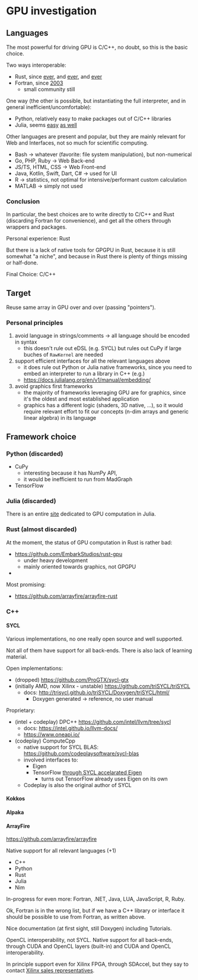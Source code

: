 # GPU investigation

## Languages

The most powerful for driving GPU is C/C++, no doubt, so this is the basic
choice.

Two ways interoperable:

- Rust, since [ever](https://doc.rust-lang.org/nomicon/ffi.html), and
  [ever](https://docs.rust-embedded.org/book/interoperability/index.html),
  and [ever](https://cxx.rs/)
- Fortran, since
  [2003](https://www.ibm.com/docs/en/xl-fortran-aix/15.1.2?topic=reference-language-interoperability-features#interoperability)
  - small community still

One way (the other is possible, but instantiating the full interpreter, and in
general inefficient/uncomfortable):

- Python, relatively easy to make packages out of C/C++ libraries
- Julia, seems [easy](https://github.com/JuliaInterop/Cxx.jl) [as
  well](https://docs.julialang.org/en/v1/manual/calling-c-and-fortran-code/#Calling-C-and-Fortran-Code)

Other languages are present and popular, but they are mainly relevant for Web
and Interfaces, not so much for scientific computing.

- Bash -> whatever (favorite: file system manipulation), but non-numerical
- Go, PHP, Ruby -> Web Back-end
- JS/TS, HTML, CSS -> Web Front-end
- Java, Kotlin, Swift, Dart, C# -> used for UI
- R -> statistics, not optimal for intensive/performant custom calculation
- MATLAB -> simply not used

### Conclusion

In particular, the best choices are to write directly to C/C++ and Rust
(discarding Fortran for convenience), and get all the others through wrappers
and packages.

Personal experience: Rust

But there is a lack of native tools for GPGPU in Rust, because it is still
somewhat "a niche", and because in Rust there is plenty of things missing or
half-done.

Final Choice: C/C++

## Target

Reuse same array in GPU over and over (passing "pointers").

### Personal principles

1. avoid language in strings/comments -> all language should be encoded in syntax
   - this doesn't rule out eDSL (e.g. SYCL) but rules out CuPy if large buches
     of `RawKernel` are needed
2. support efficient interfaces for all the relevant languages above
   - it does rule out Python or Julia native frameworks, since you need to
     embed an interpreter to run a library in C++ (e.g.)
   - https://docs.julialang.org/en/v1/manual/embedding/
3. avoid graphics first frameworks
   - the majority of frameworks leveraging GPU are for graphics, since it's the
     oldest and most established application
   - graphics has a different logic (shaders, 3D native, ...), so it would
     require relevant effort to fit our concepts (n-dim arrays and generic
     linear algebra) in its language

## Framework choice

### Python (discarded)

- CuPy
  - interesting because it has NumPy API,
  - it would be inefficient to run from MadGraph
- TensorFlow

### Julia (discarded)

There is an entire [site](https://juliagpu.org/) dedicated to GPU computation in
Julia.

### Rust (almost discarded)

At the moment, the status of GPU computation in Rust is rather bad:

- https://github.com/EmbarkStudios/rust-gpu
  - under heavy development
  - mainly oriented towards graphics, not GPGPU
-

Most promising:

- https://github.com/arrayfire/arrayfire-rust

### C++

#### SYCL

Various implementations, no one really open source and well supported.

Not all of them have support for all back-ends.
There is also lack of learning material.

Open implementations:

- (dropped) https://github.com/ProGTX/sycl-gtx
- (initially AMD, now Xilinx - unstable) https://github.com/triSYCL/triSYCL
  - docs: http://trisycl.github.io/triSYCL/Doxygen/triSYCL/html/
    - Doxygen generated -> reference, no user manual

Proprietary:

- (intel + codeplay) DPC++ https://github.com/intel/llvm/tree/sycl
  - docs: https://intel.github.io/llvm-docs/
  - https://www.oneapi.io/
- (codeplay) ComputeCpp
  - native support for SYCL BLAS: https://github.com/codeplaysoftware/sycl-blas
  - involved interfaces to:
    - Eigen
    - TensorFlow [through SYCL accelarated Eigen](https://developer.codeplay.com/products/computecpp/ce/guides/tensorflow-overview)
      - turns out TensorFlow already uses Eigen on its own
  - Codeplay is also the original author of SYCL

#### Kokkos

#### Alpaka

#### ArrayFire

https://github.com/arrayfire/arrayfire

Native support for all relevant languages (+1)

- C++
- Python
- Rust
- Julia
- Nim

In-progress for even more: Fortran, .NET, Java, LUA, JavaScript, R, Ruby.

Ok, Fortran is in the wrong list, but if we have a C++ library or interface it
should be possible to use from Fortran, as written above.

Nice documentation (at first sight, still Doxygen) including Tutorials.

OpenCL interoperability, not SYCL. Native support for all back-ends, through
CUDA and OpenCL layers (built-in) and CUDA and OpenCL interoperability.

In principle support even for Xilinx FPGA, through SDAccel, but they say to
contact [Xilinx sales
representatives](https://arrayfire.com/partner-program/#xilinx).
